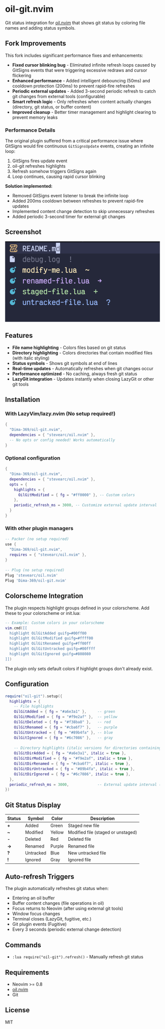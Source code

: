 # oil-git.nvim

Git status integration for [oil.nvim](https://github.com/stevearc/oil.nvim) that shows git status by coloring file names and adding status symbols.

## Fork Improvements

This fork includes significant performance fixes and enhancements:

- **Fixed cursor blinking bug** - Eliminated infinite refresh loops caused by GitSigns events that were triggering excessive redraws and cursor flickering
- **Enhanced performance** - Added intelligent debouncing (50ms) and cooldown protection (200ms) to prevent rapid-fire refreshes  
- **Periodic external updates** - Added 3-second periodic refresh to catch git changes from external tools (configurable)
- **Smart refresh logic** - Only refreshes when content actually changes (directory, git status, or buffer content)
- **Improved cleanup** - Better timer management and highlight clearing to prevent memory leaks

### Performance Details

The original plugin suffered from a critical performance issue where GitSigns would fire continuous `GitSignsUpdate` events, creating an infinite loop:
1. GitSigns fires update event
2. oil-git refreshes highlights
3. Refresh somehow triggers GitSigns again
4. Loop continues, causing rapid cursor blinking

**Solution implemented:**
- Removed GitSigns event listener to break the infinite loop
- Added 200ms cooldown between refreshes to prevent rapid-fire updates
- Implemented content change detection to skip unnecessary refreshes
- Added periodic 3-second timer for external git changes

## Screenshot

 ![Screenshot](oil-git-screenshot.png)

## Features

- **File name highlighting** - Colors files based on git status
- **Directory highlighting** - Colors directories that contain modified files (with italic styling)
- **Status symbols** - Shows git symbols at end of lines
- **Real-time updates** - Automatically refreshes when git changes occur
- **Performance optimized** - No caching, always fresh git status
- **LazyGit integration** - Updates instantly when closing LazyGit or other git tools

## Installation

### With LazyVim/lazy.nvim (No setup required!)

```lua
{
  "Dima-369/oil-git.nvim",
  dependencies = { "stevearc/oil.nvim" },
  -- No opts or config needed! Works automatically
}
```

### Optional configuration

```lua
{
  "Dima-369/oil-git.nvim",
  dependencies = { "stevearc/oil.nvim" },
  opts = {
    highlights = {
      OilGitModified = { fg = "#ff0000" }, -- Custom colors
    },
    periodic_refresh_ms = 3000, -- Customize external update interval
  }
}
```

### With other plugin managers

```lua
-- Packer (no setup required)
use {
  "Dima-369/oil-git.nvim",
  requires = { "stevearc/oil.nvim" },
}

-- Plug (no setup required)
Plug 'stevearc/oil.nvim'
Plug 'Dima-369/oil-git.nvim'
```

## Colorscheme Integration

The plugin respects highlight groups defined in your colorscheme. Add these to your colorscheme or init.lua:

```lua
-- Example: Custom colors in your colorscheme
vim.cmd([[
  highlight OilGitAdded guifg=#00ff00
  highlight OilGitModified guifg=#ffff00  
  highlight OilGitRenamed guifg=#ff00ff
  highlight OilGitUntracked guifg=#00ffff
  highlight OilGitIgnored guifg=#808080
]])
```

The plugin only sets default colors if highlight groups don't already exist.

## Configuration

```lua
require("oil-git").setup({
  highlights = {
    -- File highlights
    OilGitAdded = { fg = "#a6e3a1" },     -- green
    OilGitModified = { fg = "#f9e2af" },  -- yellow  
    OilGitDeleted = { fg = "#f38ba8" },   -- red
    OilGitRenamed = { fg = "#cba6f7" },   -- purple
    OilGitUntracked = { fg = "#89b4fa" }, -- blue
    OilGitIgnored = { fg = "#6c7086" },   -- gray
    
    -- Directory highlights (italic versions for directories containing changes)
    OilGitDirAdded = { fg = "#a6e3a1", italic = true },
    OilGitDirModified = { fg = "#f9e2af", italic = true },
    OilGitDirRenamed = { fg = "#cba6f7", italic = true },
    OilGitDirUntracked = { fg = "#89b4fa", italic = true },
    OilGitDirIgnored = { fg = "#6c7086", italic = true },
  },
  periodic_refresh_ms = 3000,             -- External update interval (default: 3000ms)
})
```

## Git Status Display

| Status | Symbol | Color | Description |
|--------|---------|-------|-------------|
| **+** | Added | Green | Staged new file |
| **~** | Modified | Yellow | Modified file (staged or unstaged) |
| **-** | Deleted | Red | Deleted file |
| **→** | Renamed | Purple | Renamed file |
| **?** | Untracked | Blue | New untracked file |
| **!** | Ignored | Gray | Ignored file |

## Auto-refresh Triggers

The plugin automatically refreshes git status when:

- Entering an oil buffer
- Buffer content changes (file operations in oil)
- Focus returns to Neovim (after using external git tools)
- Window focus changes
- Terminal closes (LazyGit, fugitive, etc.)
- Git plugin events (Fugitive)
- Every 3 seconds (periodic external change detection)

## Commands

- `:lua require("oil-git").refresh()` - Manually refresh git status

## Requirements

- Neovim >= 0.8
- [oil.nvim](https://github.com/stevearc/oil.nvim)
- Git

## License

MIT